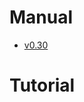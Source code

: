 <title>pico-Céu Documentation</title>
<meta http-equiv="Content-Type" content="text/html; charset=UTF-8"/></p>

# Manual

- [v0.30](out/manual/v0.30/)

# Tutorial

